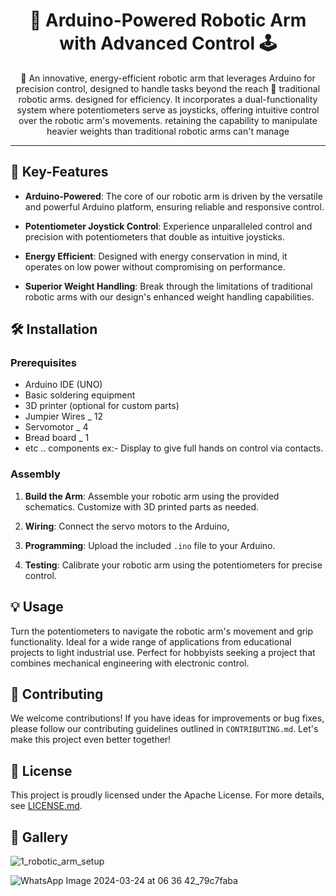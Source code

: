 <h1 align="center">🤖 Arduino-Powered Robotic Arm with Advanced Control 🕹️</h1>

<p align="center">
 🌟 An innovative, energy-efficient robotic arm that leverages Arduino for precision control, designed to handle tasks beyond the reach 🌟 traditional robotic arms.
 designed for efficiency. It incorporates a dual-functionality system where potentiometers serve as joysticks, offering intuitive control over the robotic arm's movements. retaining the capability to manipulate heavier weights than traditional robotic arms can't manage
</p>


---

## 🚀 Key-Features

- **Arduino-Powered**: The core of our robotic arm is driven by the versatile and powerful Arduino platform, ensuring reliable and responsive control.

- **Potentiometer Joystick Control**: Experience unparalleled control and precision with potentiometers that double as intuitive joysticks.

- **Energy Efficient**: Designed with energy conservation in mind, it operates on low power without compromising on performance.

- **Superior Weight Handling**: Break through the limitations of traditional robotic arms with our design's enhanced weight handling capabilities.

## 🛠️ Installation

### Prerequisites

- Arduino IDE (UNO)
- Basic soldering equipment
- 3D printer (optional for custom parts)
- Jumpier Wires _ 12
- Servomotor _ 4
- Bread board _ 1
- etc .. components ex:- Display to give full hands on control via contacts.

### Assembly

1. **Build the Arm**: Assemble your robotic arm using the provided schematics. Customize with 3D printed parts as needed.

2. **Wiring**: Connect the servo motors to the Arduino,

3. **Programming**: Upload the included `.ino` file to your Arduino.

4. **Testing**: Calibrate your robotic arm using the potentiometers for precise control.

## 💡 Usage

Turn the potentiometers to navigate the robotic arm's movement and grip functionality. Ideal for a wide range of applications from educational projects to light industrial use. Perfect for hobbyists seeking a project that combines mechanical engineering with electronic control.

## 🤝 Contributing

We welcome contributions! If you have ideas for improvements or bug fixes, please follow our contributing guidelines outlined in `CONTRIBUTING.md`. Let's make this project even better together!

## 📄 License

This project is proudly licensed under the Apache License. For more details, see [LICENSE.md](https://github.com/gnanesh-16/Automated_gigglethon/blob/main/LICENSE).

## 📸 Gallery
![1_robotic_arm_setup](https://github.com/gnanesh-16/Automated_gigglethon/assets/98212179/4c2fd188-e96a-4b49-b3f6-ca11ed4f598f)



![WhatsApp Image 2024-03-24 at 06 36 42_79c7faba](https://github.com/gnanesh-16/Automated_gigglethon/assets/115773664/cc50f76f-8fdb-46b2-a540-5f3e526aafbd)

